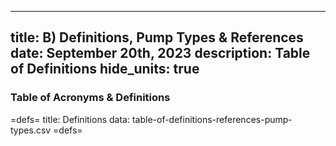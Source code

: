 -----
title: B) Definitions, Pump Types & References
date: September 20th, 2023
description: Table of Definitions 
hide_units: true
-----

### Table of Acronyms & Definitions

=defs=
title: Definitions
data: table-of-definitions-references-pump-types.csv
=defs=

